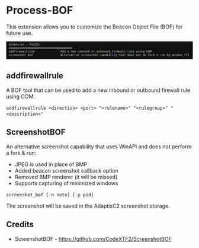 # Process-BOF

This extension allows you to customize the Beacon Object File (BOF) for future use.

![](_img/01.png)

## addfirewallrule

A BOF tool that can be used to add a new inbound or outbound firewall rule using COM.

```
addfirewallrule <direction> <port> "<rulename>" "<rulegroup>" "<description>"
```


## ScreenshotBOF

An alternative screenshot capability that uses WinAPI and does not perform a fork & run:
- JPEG is used in place of BMP
- Added beacon screenshot callback option
- Removed BMP renderer (it will be missed)
- Supports capturing of minimized windows

```
screenshot_bof [-n note] [-p pid]
```

The screenshot will be saved in the AdaptixC2 screenshot storage.

## Credits
* ScreenshotBOF - https://github.com/CodeXTF2/ScreenshotBOF